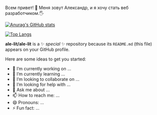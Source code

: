Всем привет! 👋 Меня зовут Александр, и я хочу стать веб разработчиком.🖐

[![Anurag's GitHub stats](https://github-readme-stats.vercel.app/api?username=ale-lit)](https://github.com/anuraghazra/github-readme-stats)

[![Top Langs](https://github-readme-stats.vercel.app/api/top-langs/?username=ale-lit)](https://github.com/anuraghazra/github-readme-stats)



**ale-lit/ale-lit** is a ✨ _special_ ✨ repository because its `README.md` (this file) appears on your GitHub profile.

Here are some ideas to get you started:

- 🔭 I’m currently working on ...
- 🌱 I’m currently learning ...
- 👯 I’m looking to collaborate on ...
- 🤔 I’m looking for help with ...
- 💬 Ask me about ...
- 📫 How to reach me: ...
- 😄 Pronouns: ...
- ⚡ Fun fact: ...
